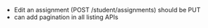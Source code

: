 - Edit an assignment (POST /student/assignments) should be PUT
- can add pagination in all listing APIs

